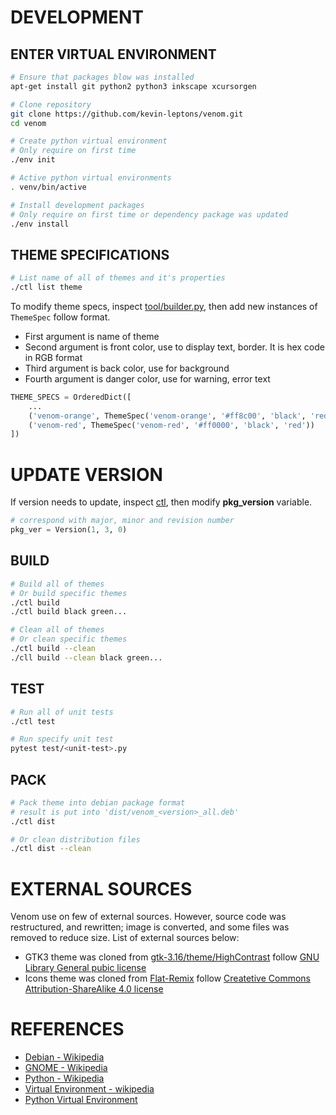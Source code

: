 # DEVELOPMENT

## ENTER VIRTUAL ENVIRONMENT

```bash
# Ensure that packages blow was installed
apt-get install git python2 python3 inkscape xcursorgen

# Clone repository
git clone https://github.com/kevin-leptons/venom.git
cd venom

# Create python virtual environment
# Only require on first time
./env init

# Active python virtual environments
. venv/bin/active

# Install development packages
# Only require on first time or dependency package was updated
./env install
```

## THEME SPECIFICATIONS

```bash
# List name of all of themes and it's properties
./ctl list theme
```

To modify theme specs, inspect [tool/builder.py](../tool/builder.py),
then add new instances of `ThemeSpec` follow format.

- First argument is name of theme
- Second argument is front color, use to display text, border.
It is hex code in RGB format
- Third argument is back color, use for background
- Fourth argument is danger color, use for warning, error text

```python
THEME_SPECS = OrderedDict([
    ...
    ('venom-orange', ThemeSpec('venom-orange', '#ff8c00', 'black', 'red')),
    ('venom-red', ThemeSpec('venom-red', '#ff0000', 'black', 'red'))
])
```

# UPDATE VERSION

If version needs to update, inspect [ctl](../ctl), then modify
**pkg_version** variable.

```python
# correspond with major, minor and revision number
pkg_ver = Version(1, 3, 0)
```

## BUILD

```bash
# Build all of themes
# Or build specific themes
./ctl build
./ctl build black green...

# Clean all of themes
# Or clean specific themes
./ctl build --clean
./cll build --clean black green...

```

## TEST

```bash
# Run all of unit tests
./ctl test

# Run specify unit test
pytest test/<unit-test>.py
```


## PACK

```bash
# Pack theme into debian package format
# result is put into 'dist/venom_<version>_all.deb'
./ctl dist

# Or clean distribution files
./ctl dist --clean
```

# EXTERNAL SOURCES

Venom use on few of external sources. However, source code was restructured,
and rewritten; image is converted, and some files was removed to reduce size.
List of external sources below:

- GTK3 theme was cloned from
[gtk-3.16/theme/HighContrast](https://github.com/GNOME/gtk/tree/gtk-3-16/gtk/theme/HighContrast)
follow [GNU Library General pubic license](https://www.gnu.org/licenses/old-licenses/lgpl-2.0.en.html)
- Icons theme was cloned from
[Flat-Remix](https://github.com/daniruiz/Flat-Remix)
follow [Createtive Commons Attribution-ShareAlike 4.0 license](https://creativecommons.org/licenses/by-sa/4.0/)

# REFERENCES

- [Debian - Wikipedia](https://en.wikipedia.org/wiki/Debian)
- [GNOME - Wikipedia](https://en.wikipedia.org/wiki/GNOME)
- [Python - Wikipedia](https://en.wikipedia.org/wiki/Python_(programming_language))
- [Virtual Environment - wikipedia](https://en.wikipedia.org/wiki/Virtual_environment_software)
- [Python Virtual Environment](http://python-guide-pt-br.readthedocs.io/en/latest/dev/virtualenvs/)
